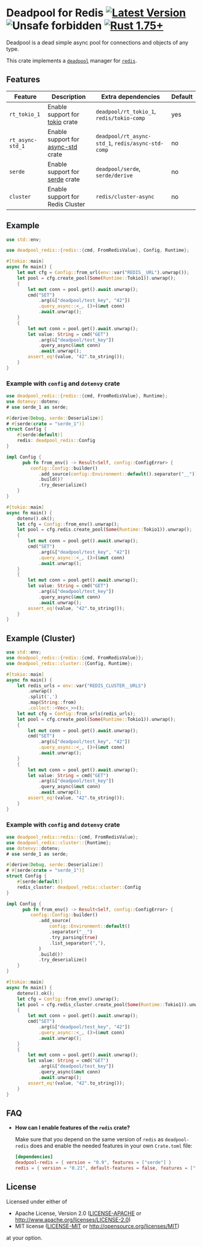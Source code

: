 # Deadpool for Redis [![Latest Version](https://img.shields.io/crates/v/deadpool-redis.svg)](https://crates.io/crates/deadpool-redis) ![Unsafe forbidden](https://img.shields.io/badge/unsafe-forbidden-success.svg "Unsafe forbidden") [![Rust 1.75+](https://img.shields.io/badge/rustc-1.75+-lightgray.svg "Rust 1.75+")](https://blog.rust-lang.org/2023/12/28/Rust-1.75.0.html)

Deadpool is a dead simple async pool for connections and objects
of any type.

This crate implements a [`deadpool`](https://crates.io/crates/deadpool)
manager for [`redis`](https://crates.io/crates/redis).

## Features

| Feature          | Description                                                           | Extra dependencies                                | Default |
| ---------------- | --------------------------------------------------------------------- | ------------------------------------------------- | ------- |
| `rt_tokio_1`     | Enable support for [tokio](https://crates.io/crates/tokio) crate      | `deadpool/rt_tokio_1`, `redis/tokio-comp`         | yes     |
| `rt_async-std_1` | Enable support for [async-std](https://crates.io/crates/config) crate | `deadpool/rt_async-std_1`, `redis/async-std-comp` | no      |
| `serde`          | Enable support for [serde](https://crates.io/crates/serde) crate      | `deadpool/serde`, `serde/derive`                  | no      |
| `cluster`        | Enable support for Redis Cluster                                      | `redis/cluster-async`                             | no      |

## Example

```rust
use std::env;

use deadpool_redis::{redis::{cmd, FromRedisValue}, Config, Runtime};

#[tokio::main]
async fn main() {
    let mut cfg = Config::from_url(env::var("REDIS__URL").unwrap());
    let pool = cfg.create_pool(Some(Runtime::Tokio1)).unwrap();
    {
        let mut conn = pool.get().await.unwrap();
        cmd("SET")
            .arg(&["deadpool/test_key", "42"])
            .query_async::<_, ()>(&mut conn)
            .await.unwrap();
    }
    {
        let mut conn = pool.get().await.unwrap();
        let value: String = cmd("GET")
            .arg(&["deadpool/test_key"])
            .query_async(&mut conn)
            .await.unwrap();
        assert_eq!(value, "42".to_string());
    }
}
```

### Example with `config` and `dotenvy` crate

```rust
use deadpool_redis::{redis::{cmd, FromRedisValue}, Runtime};
use dotenvy::dotenv;
# use serde_1 as serde;

#[derive(Debug, serde::Deserialize)]
# #[serde(crate = "serde_1")]
struct Config {
    #[serde(default)]
    redis: deadpool_redis::Config
}

impl Config {
      pub fn from_env() -> Result<Self, config::ConfigError> {
         config::Config::builder()
            .add_source(config::Environment::default().separator("__"))
            .build()?
            .try_deserialize()
    }
}

#[tokio::main]
async fn main() {
    dotenv().ok();
    let cfg = Config::from_env().unwrap();
    let pool = cfg.redis.create_pool(Some(Runtime::Tokio1)).unwrap();
    {
        let mut conn = pool.get().await.unwrap();
        cmd("SET")
            .arg(&["deadpool/test_key", "42"])
            .query_async::<_, ()>(&mut conn)
            .await.unwrap();
    }
    {
        let mut conn = pool.get().await.unwrap();
        let value: String = cmd("GET")
            .arg(&["deadpool/test_key"])
            .query_async(&mut conn)
            .await.unwrap();
        assert_eq!(value, "42".to_string());
    }
}
```

## Example (Cluster)

```rust
use std::env;
use deadpool_redis::{redis::{cmd, FromRedisValue}};
use deadpool_redis::cluster::{Config, Runtime};

#[tokio::main]
async fn main() {
    let redis_urls = env::var("REDIS_CLUSTER__URLS")
        .unwrap()
        .split(',')
        .map(String::from)
        .collect::<Vec<_>>();
    let mut cfg = Config::from_urls(redis_urls);
    let pool = cfg.create_pool(Some(Runtime::Tokio1)).unwrap();
    {
        let mut conn = pool.get().await.unwrap();
        cmd("SET")
            .arg(&["deadpool/test_key", "42"])
            .query_async::<_, ()>(&mut conn)
            .await.unwrap();
    }
    {
        let mut conn = pool.get().await.unwrap();
        let value: String = cmd("GET")
            .arg(&["deadpool/test_key"])
            .query_async(&mut conn)
            .await.unwrap();
        assert_eq!(value, "42".to_string());
    }
}
```

### Example with `config` and `dotenvy` crate

```rust
use deadpool_redis::redis::{cmd, FromRedisValue};
use deadpool_redis::cluster::{Runtime};
use dotenvy::dotenv;
# use serde_1 as serde;

#[derive(Debug, serde::Deserialize)]
# #[serde(crate = "serde_1")]
struct Config {
    #[serde(default)]
    redis_cluster: deadpool_redis::cluster::Config
}

impl Config {
      pub fn from_env() -> Result<Self, config::ConfigError> {
         config::Config::builder()
            .add_source(
                config::Environment::default()
                .separator("__")
                .try_parsing(true)
                .list_separator(","),
            )
            .build()?
            .try_deserialize()
    }
}

#[tokio::main]
async fn main() {
    dotenv().ok();
    let cfg = Config::from_env().unwrap();
    let pool = cfg.redis_cluster.create_pool(Some(Runtime::Tokio1)).unwrap();
    {
        let mut conn = pool.get().await.unwrap();
        cmd("SET")
            .arg(&["deadpool/test_key", "42"])
            .query_async::<_, ()>(&mut conn)
            .await.unwrap();
    }
    {
        let mut conn = pool.get().await.unwrap();
        let value: String = cmd("GET")
            .arg(&["deadpool/test_key"])
            .query_async(&mut conn)
            .await.unwrap();
        assert_eq!(value, "42".to_string());
    }
}
```

## FAQ

- **How can I enable features of the `redis` crate?**

  Make sure that you depend on the same version of `redis` as
  `deadpool-redis` does and enable the needed features in your own
  `Crate.toml` file:

  ```toml
  [dependencies]
  deadpool-redis = { version = "0.9", features = ["serde"] }
  redis = { version = "0.21", default-features = false, features = ["tls"] }
  ```

## License

Licensed under either of

- Apache License, Version 2.0 ([LICENSE-APACHE](LICENSE-APACHE) or <http://www.apache.org/licenses/LICENSE-2.0>)
- MIT license ([LICENSE-MIT](LICENSE-MIT) or <http://opensource.org/licenses/MIT>)

at your option.
